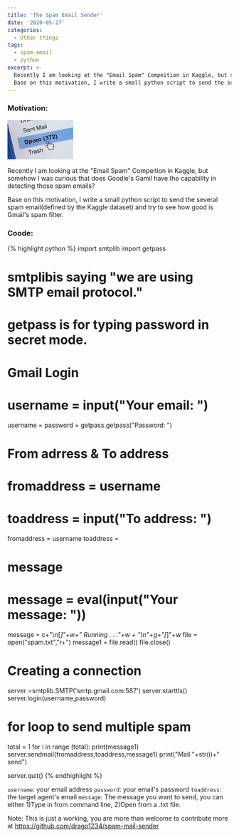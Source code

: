```yaml
---
title: 'The Spam Email Sender'
date: '2020-05-27'
categories:
  - Other things
tags:
  - spam-email
  - python
excerpt: >-
  Recently I am looking at the "Email Spam" Compeition in Kaggle, but somehow I was curious that does Goodle's Gamil have the capability in detecting those spam emails? 
  Base on this motivation, I write a small python script to send the several spam email(defined by the Kaggle dataset) and try to see how good is Gmail's spam filter.
---
```


### **Motivation:**
![spam.png](\assets\images\2020-05-27-spam-mail-sender\download.jpg)

Recently I am looking at the "Email Spam" Compeition in Kaggle, but somehow I was curious that does Goodle's Gamil have the capability in detecting those spam emails?

Base on this motivation, I write a small python script to send the several spam email(defined by the Kaggle dataset) and try to see how good is Gmail's spam filter.

### **Coode:**

{% highlight python %}
import smtplib
import getpass

# smtplibis saying "we are using SMTP email protocol."
# getpass is for typing password in secret mode.


# Gmail Login
# username = input("Your email: ")
username = 
password = getpass.getpass("Password: ")

# From adrress & To address
# fromaddress = username
# toaddress = input("To address: ")
fromaddress = username
toaddress = 

# message
# message = eval(input("Your message: "))
message = c+"\n[*]"+w+" Running . . ."+w + "\n"+g+"[*]"+w
file = open("spam.txt","r+") 
message1 = file.read()
file.close() 

# Creating a connection
server =smtplib.SMTP('smtp.gmail.com:587')
server.starttls()
server.login(username,password)

# for loop to send multiple spam
total = 1
for i in range (total):
	print(message1)
	server.sendmail(fromaddress,toaddress,message1)
	print("Mail "+str(i)+" send")

server.quit()
{% endhighlight %}

`username`: your email address
`password`: your email's password
`toaddress`: the target agent's email
`message`: The message you want to send, you can either 1)Type in from command line, 2)Open from a .txt file.

Note: This is just a working, you are more than welcome to contribute more at https://github.com/drago1234/spam-mail-sender







